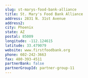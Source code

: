 ```yaml
---
slug: st-marys-food-bank-alliance
title: St. Mary's Food Bank Alliance
address: 2831 N. 31st Avenue
address2: 
city: Phoenix
state: AZ
postal: 85009
longitude: -112.124615
latitude: 33.479079
website: www.firstfoodbank.org
phone: 602-242-3663
fax: 480-393-4511
partnerBank: false
partnerGroupId: partner-group-11
---
```

